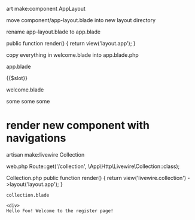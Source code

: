 art make:component AppLayout

move component/app-layout.blade into new layout directory

rename app-layout.blade to app.blade

 public function render()
    {
        return view('layout.app');
    }
    
copy everything in welcome.blade into app.blade.php

app.blade 

<body>
	<div>
   	 {{$slot}}
	</div>
</body>

welcome.blade

<x-app-layout>
    <div>
        some some some
    </div>
</x-app-layout>

render new component with navigations
=====================================
artisan make:livewire Collection

web.php
Route::get('/collection', \App\Http\Livewire\Collection::class);

Collection.php
public function render()
    {
        return view('livewire.collection') ->layout('layout.app');
    }
    
    collection.blade
    
    <div>
    Hello Foo! Welcome to the register page!
</div>


